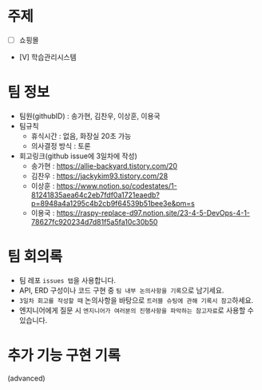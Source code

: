 # 주제
- [ ]  쇼핑몰
- [V]  학습관리시스템

# 팀 정보
- 팀원(githubID) : 송가현, 김찬우, 이상훈, 이용국
- 팀규칙
    - 휴식시간 : 없음, 화장실 20초 가능
    - 의사결정 방식 : 토론
- 회고링크(github issue에 3일차에 작성)
    - 송가현 : https://allie-backyard.tistory.com/20
    - 김찬우 : https://jackykim93.tistory.com/28
    - 이상훈 : https://www.notion.so/codestates/1-81241835aea64c2eb7fdf0a1721eaedb?p=8948a4a1295c4b2cb9f64539b51bee3e&pm=s
    - 이용국 : https://raspy-replace-d97.notion.site/23-4-5-DevOps-4-1-78627fc920234d7d81f5a5fa10c30b50

# 팀 회의록
- 팀 레포 `issues 탭`을 사용합니다.
- API, ERD 구성이나 코드 구현 중 `팀 내부 논의사항을 기록`으로 남기세요.
- `3일차 회고를 작성할 때` 논의사항을 바탕으로 `트러블 슈팅에 관해 기록시 참고`하세요.
- 엔지니어에게 질문 시 `엔지니어가 여러분의 진행사항을 파악하는 참고자료`로 사용할 수 있습니다.

# 추가 기능 구현 기록
(advanced)
